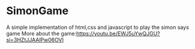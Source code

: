 # SimonGame
A simple implementation of html,css and javascript to play the simon says game
More about the game:https://youtu.be/EWJ5uYwQJGU?si=3HZtJJAAlPw06OVI
